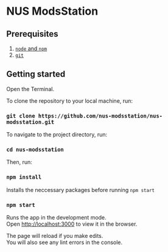 # NUS ModsStation

## Prerequisites

1. [`node` and `npm`](https://docs.npmjs.com/downloading-and-installing-node-js-and-npm)
2. [`git`](https://git-scm.com/downloads)

## Getting started

Open the Terminal.

To clone the repository to your local machine, run:

### `git clone https://github.com/nus-modsstation/nus-modsstation.git` 

To navigate to the project directory, run:

### `cd nus-modsstation`

Then, run:

### `npm install`

Installs the neccessary packages before running `npm start`

### `npm start`

Runs the app in the development mode.<br />
Open [http://localhost:3000](http://localhost:3000) to view it in the browser.

The page will reload if you make edits.<br />
You will also see any lint errors in the console.
